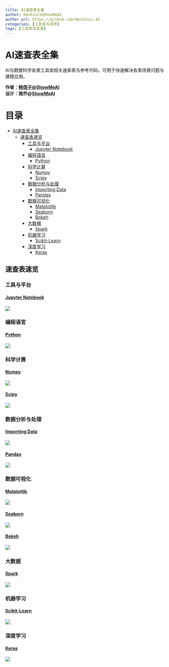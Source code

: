 ```yaml
---
title: AI速查表全集
author: HanXinzi@ShowMeAI
author_url: https://github.com/HanXinzi-AI
categories: [工具库与资源]
tags: [工具库与资源]
---
```


# AI速查表全集
AI与数据科学各类工具库相关速查表与参考代码，可用于快速解决各类场景问题与建模应用。

**作者：[韩信子](https://github.com/HanXinzi-AI)@[ShowMeAI](https://github.com/ShowMeAI-Hub)**</br>
**设计：南乔@[ShowMeAI](https://github.com/ShowMeAI-Hub)**

目录
=================

* [AI速查表全集](#ai速查表全集)
   * [速查表速览](#速查表速览)
      * [工具与平台](#工具与平台)
         * [<a href="https://github.com/ShowMeAI-Hub/awesome-AI-cheatsheets/tree/main/JupyterNotebook">Jupyter Notebook</a>](#jupyter-notebook)
      * [编程语言](#编程语言)
         * [<a href="https://github.com/ShowMeAI-Hub/awesome-AI-cheatsheets/tree/main/Python">Python</a>](#python)
      * [科学计算](#科学计算)
         * [<a href="https://github.com/ShowMeAI-Hub/awesome-AI-cheatsheets/tree/main/Numpy">Numpy</a>](#numpy)
         * [<a href="https://github.com/ShowMeAI-Hub/awesome-AI-cheatsheets/tree/main/Scipy">Scipy</a>](#scipy)
      * [数据分析与处理](#数据分析与处理)
         * [<a href="https://github.com/ShowMeAI-Hub/awesome-AI-cheatsheets/tree/main/Importing%20Data">Importing Data</a>](#importing-data)
         * [<a href="https://github.com/ShowMeAI-Hub/awesome-AI-cheatsheets/tree/main/Pandas">Pandas</a>](#pandas)
      * [数据可视化](#数据可视化)
         * [<a href="https://github.com/ShowMeAI-Hub/awesome-AI-cheatsheets/tree/main/Matplotlib">Matplotlib</a>](#matplotlib)
         * [<a href="https://github.com/ShowMeAI-Hub/awesome-AI-cheatsheets/tree/main/Seaborn">Seaborn</a>](#seaborn)
         * [<a href="https://github.com/ShowMeAI-Hub/awesome-AI-cheatsheets/tree/main/Bokeh">Bokeh</a>](#bokeh)
      * [大数据](#大数据)
         * [<a href="https://github.com/ShowMeAI-Hub/awesome-AI-cheatsheets/tree/main/Spark">Spark</a>](#spark)
      * [机器学习](#机器学习)
         * [<a href="https://github.com/ShowMeAI-Hub/awesome-AI-cheatsheets/tree/main/Scikit-Learn">Scikit-Learn</a>](#scikit-learn)
      * [深度学习](#深度学习)
         * [<a href="https://github.com/ShowMeAI-Hub/awesome-AI-cheatsheets/tree/main/Keras">Keras</a>](#keras)



## 速查表速览

### 工具与平台

#### [Jupyter Notebook](https://github.com/ShowMeAI-Hub/awesome-AI-cheatsheets/tree/main/JupyterNotebook)
<img src="http://ww1.sinaimg.cn/large/0060yMmAly1grmheh2b5lj31fm10ck71.jpg" referrerpolicy="no-referrer"/>

### 编程语言

#### [Python](https://github.com/ShowMeAI-Hub/awesome-AI-cheatsheets/tree/main/Python)
<img src="http://ww1.sinaimg.cn/large/0060yMmAly1grmhgnvlo8j31fi10stw2.jpg" referrerpolicy="no-referrer"/>

### 科学计算

#### [Numpy](https://github.com/ShowMeAI-Hub/awesome-AI-cheatsheets/tree/main/Numpy)
<img src="http://ww1.sinaimg.cn/large/0060yMmAly1grmhh8jzscj31fg1021a4.jpg" referrerpolicy="no-referrer"/>

#### [Scipy](https://github.com/ShowMeAI-Hub/awesome-AI-cheatsheets/tree/main/Scipy)
<img src="http://ww1.sinaimg.cn/large/0060yMmAly1grmhi800noj31fe100h14.jpg" referrerpolicy="no-referrer"/>

### 数据分析与处理

#### [Importing Data](https://github.com/ShowMeAI-Hub/awesome-AI-cheatsheets/tree/main/Importing%20Data)
<img src="http://ww1.sinaimg.cn/large/0060yMmAly1grmhjptab5j31fg0zy7gu.jpg" referrerpolicy="no-referrer"/>

#### [Pandas](https://github.com/ShowMeAI-Hub/awesome-AI-cheatsheets/tree/main/Pandas)
<img src="http://ww1.sinaimg.cn/large/0060yMmAly1grmhi3v8cvj31fg0zw4ck.jpg" referrerpolicy="no-referrer"/>

### 数据可视化

#### [Matplotlib](https://github.com/ShowMeAI-Hub/awesome-AI-cheatsheets/tree/main/Matplotlib)
<img src="http://ww1.sinaimg.cn/large/0060yMmAly1grmhi3mnhjj31fe0zydwh.jpg" referrerpolicy="no-referrer"/>

#### [Seaborn](https://github.com/ShowMeAI-Hub/awesome-AI-cheatsheets/tree/main/Seaborn)
<img src="http://ww1.sinaimg.cn/large/0060yMmAly1grmhi6s7adj31fi0zy4gd.jpg" referrerpolicy="no-referrer"/>

#### [Bokeh](https://github.com/ShowMeAI-Hub/awesome-AI-cheatsheets/tree/main/Bokeh)
<img src="http://ww1.sinaimg.cn/large/0060yMmAly1grmhi66xv4j31fi0zugyc.jpg" referrerpolicy="no-referrer"/>


### 大数据
#### [Spark](https://github.com/ShowMeAI-Hub/awesome-AI-cheatsheets/tree/main/Spark)
<img src="http://ww1.sinaimg.cn/large/0060yMmAly1grmhlj26yoj31fe0t8gwr.jpg" referrerpolicy="no-referrer"/>

### 机器学习
#### [Scikit-Learn](https://github.com/ShowMeAI-Hub/awesome-AI-cheatsheets/tree/main/Scikit-Learn)
<img src="http://ww1.sinaimg.cn/large/0060yMmAly1grmhl9crtuj31fi0zqtjk.jpg" referrerpolicy="no-referrer"/>

### 深度学习
#### [Keras](https://github.com/ShowMeAI-Hub/awesome-AI-cheatsheets/tree/main/Keras)
<img src="http://ww1.sinaimg.cn/large/0060yMmAly1grmhi6fd9nj31fe0zy175.jpg" referrerpolicy="no-referrer"/>
